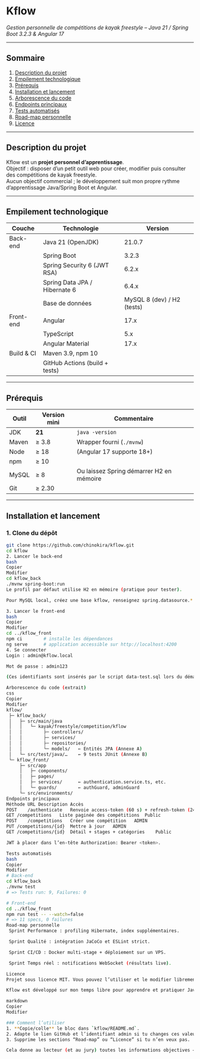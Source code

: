 # Kflow  
_Gestion personnelle de compétitions de kayak freestyle – Java 21 / Spring Boot 3.2.3 & Angular 17_

---

## Sommaire
1. [Description du projet](#description-du-projet)  
2. [Empilement technologique](#empilement-technologique)  
3. [Prérequis](#prérequis)  
4. [Installation et lancement](#installation-et-lancement)  
5. [Arborescence du code](#arborescence-du-code)  
6. [Endpoints principaux](#endpoints-principaux)  
7. [Tests automatisés](#tests-automatisés)  
8. [Road-map personnelle](#road-map-personnelle)  
9. [Licence](#licence)

---

## Description du projet

Kflow est un **projet personnel d’apprentissage**.  
Objectif : disposer d’un petit outil web pour créer, modifier puis consulter des compétitions de kayak freestyle.  
Aucun objectif commercial ; le développement suit mon propre rythme d’apprentissage Java/Spring Boot et Angular.

---

## Empilement technologique

| Couche | Technologie | Version |
|--------|-------------|---------|
| Back-end | Java 21 (OpenJDK) | 21.0.7  
|  | Spring Boot | 3.2.3  
|  | Spring Security 6 (JWT RSA) | 6.2.x  
|  | Spring Data JPA / Hibernate 6 | 6.4.x  
|  | Base de données | MySQL 8 (dev) / H2 (tests) |
| Front-end | Angular | 17.x  
|  | TypeScript | 5.x  
|  | Angular Material | 17.x |
| Build & CI | Maven 3.9, npm 10 |  
|  | GitHub Actions (build + tests) |  

---

## Prérequis

| Outil | Version mini | Commentaire |
|-------|--------------|-------------|
| JDK   | **21** | `java -version`  
| Maven | ≥ 3.8        | Wrapper fourni (`./mvnw`) |
| Node  | ≥ 18         | (Angular 17 supporte 18+) |
| npm   | ≥ 10         | |
| MySQL | ≥ 8          | Ou laissez Spring démarrer H2 en mémoire |
| Git   | ≥ 2.30       | |

---

## Installation et lancement

### 1. Clone du dépôt

```bash
git clone https://github.com/chinokira/kflow.git
cd kflow
2. Lancer le back-end
bash
Copier
Modifier
cd kflow_back
./mvnw spring-boot:run
Le profil par défaut utilise H2 en mémoire (pratique pour tester).

Pour MySQL local, créez une base kflow, renseignez spring.datasource.* dans src/main/resources/application.properties puis relancez.

3. Lancer le front-end
bash
Copier
Modifier
cd ../kflow_front
npm ci        # installe les dépendances
ng serve      # application accessible sur http://localhost:4200
4. Se connecter
Login : admin@kflow.local

Mot de passe : admin123

(Ces identifiants sont insérés par le script data-test.sql lors du démarrage en profil dev.)

Arborescence du code (extrait)
css
Copier
Modifier
kflow/
 ├─ kflow_back/
 │   ├─ src/main/java
 │   │   └─ kayak/freestyle/competition/kflow
 │   │        ├─ controllers/
 │   │        ├─ services/
 │   │        ├─ repositories/
 │   │        └─ models/   ← Entités JPA (Annexe A)
 │   └─ src/test/java/…    ← 9 tests JUnit (Annexe B)
 └─ kflow_front/
     ├─ src/app
     │   ├─ components/
     │   ├─ pages/
     │   ├─ services/      ← authentication.service.ts, etc.
     │   └─ guards/        ← authGuard, adminGuard
     └─ src/environments/
Endpoints principaux
Méthode	URL	Description	Accès
POST	/authenticate	Renvoie access-token (60 s) + refresh-token (24 h)	Public
GET	/competitions	Liste paginée des compétitions	Public
POST	/competitions	Créer une compétition	ADMIN
PUT	/competitions/{id}	Mettre à jour	ADMIN
GET	/competitions/{id}	Détail + stages + catégories	Public

JWT à placer dans l’en-tête Authorization: Bearer <token>.

Tests automatisés
bash
Copier
Modifier
# Back-end
cd kflow_back
./mvnw test
# => Tests run: 9, Failures: 0

# Front-end
cd ../kflow_front
npm run test -- --watch=false
# => 11 specs, 0 failures
Road-map personnelle
 Sprint Performance : profiling Hibernate, index supplémentaires.

 Sprint Qualité : intégration JaCoCo et ESLint strict.

 Sprint CI/CD : Docker multi-stage + déploiement sur un VPS.

 Sprint Temps réel : notifications WebSocket (résultats live).

Licence
Projet sous licence MIT. Vous pouvez l’utiliser et le modifier librement pour vos propres expérimentations, à condition de conserver cette notice.

Kflow est développé sur mon temps libre pour apprendre et pratiquer Java 21, Spring Boot 3 et Angular 17. Toute contribution pull-request est la bienvenue !

markdown
Copier
Modifier

### Comment l’utiliser
1. **Copie/colle** le bloc dans `kflow/README.md`.  
2. Adapte le lien GitHub et l’identifiant admin si tu changes ces valeurs.  
3. Supprime les sections “Road-map” ou “Licence” si tu n’en veux pas.

Cela donne au lecteur (et au jury) toutes les informations objectives — installation, lancement, arborescence
